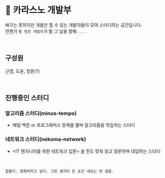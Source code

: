 # 🏐 카라스노 개발부
배구는 못하지만 개발은 할 수 있는 개발자들이 모여 스터디하는 공간입니다.  <br/>
언젠가 ```짱 멋진 개발자```가 될 그 날을 향해 . . . . 


<br/>


## 구성원
근영, 도윤, 정훈(?)

<br/>

## 진행중인 스터디
### 알고리즘 스터디(minus-tempo)
- 매일 백준 or 프로그래머스 문제를 풀며 알고리즘을 학습하는 스터디

### 네트워크 스터디(nekoma-network)
- <IT 엔지니어를 위한 네트워크 입문> 을 진도 맞춰 읽고 질문하며 대답하는 스터디



<br/>

```
힘들다. 멈춰버리고 싶다. 그런 생각이 든 순간 내딛는 한 걸음.
```

